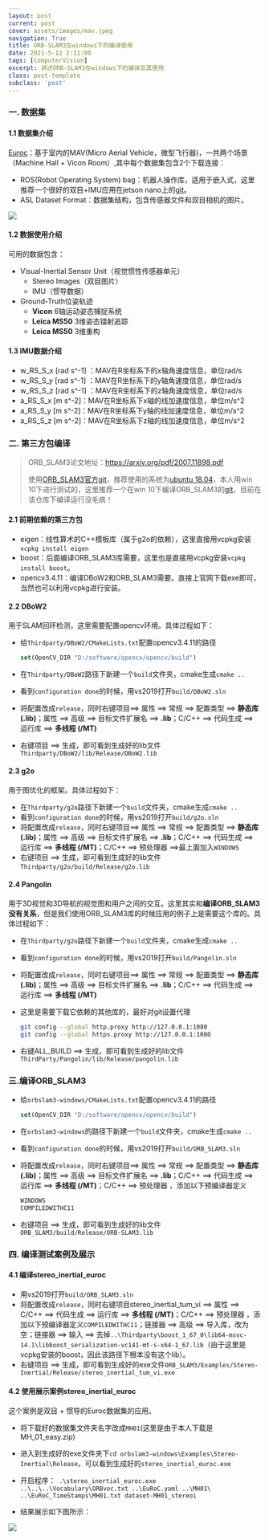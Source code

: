 ```yaml
---
layout: post
current: post
cover: assets/images/mav.jpeg
navigation: True
title: ORB-SLAM3在windows下的编译使用
date: 2021-5-12 2:11:00
tags: [ComputerVision]
excerpt: 讲述ORB-SLAM3在windows下的编译及其使用
class: post-template
subclass: 'post'
---
```



### 一. 数据集

#### 1.1 数据集介绍

[Euroc](https://projects.asl.ethz.ch/datasets/doku.php?id=kmavvisualinertialdatasets)：基于室内的MAV(Micro Aerial Vehicle，微型飞行器)，一共两个场景（Machine Hall + Vicon Room）,其中每个数据集包含2个下载连接：

* ROS(Robot Operating System) bag：机器人操作库，适用于嵌入式，这里推荐一个很好的双目+IMU应用在jetson nano上的[git](https://github.com/tau-adl/Position-Control-Using-ORBSLAM2-on-the-Jetson-Nano)。
* ASL Dataset Format：数据集结构，包含传感器文件和双目相机的图片。

![](https://i.loli.net/2021/05/14/68KwHIFEiaQfyCB.jpg)

#### 1.2 数据使用介绍

可用的数据包含：

* Visual-Inertial Sensor Unit（视觉惯性传感器单元）
  * Stereo Images（双目图片）
  * IMU（惯导数据）
* Ground-Truth位姿轨迹
  * **Vicon** 6轴运动姿态捕捉系统
  * **Leica MS50** 3维姿态镭射追踪
  * **Leica MS50** 3维重构

#### 1.3 IMU数据介绍

* w_RS_S_x [rad s^-1] ：MAV在R坐标系下的x轴角速度信息，单位rad/s
* w_RS_S_y [rad s^-1] ：MAV在R坐标系下的y轴角速度信息，单位rad/s
* w_RS_S_z [rad s^-1] ：MAV在R坐标系下的z轴角速度信息，单位rad/s
* a_RS_S_x [m s^-2]：MAV在R坐标系下x轴的线加速度信息，单位m/s^2
* a_RS_S_y [m s^-2]：MAV在R坐标系下y轴的线加速度信息，单位m/s^2
* a_RS_S_z [m s^-2]：MAV在R坐标系下z轴的线加速度信息，单位m/s^2

### 二. 第三方包编译

> ORB_SLAM3论文地址：https://arxiv.org/pdf/2007.11898.pdf
>
> 使用[ORB_SLAM3官方git](https://github.com/UZ-SLAMLab/ORB_SLAM3)，推荐使用的系统为[ubuntu 18.04](https://www.linuxidc.com/Linux/2019-02/156914.htm)，本人用win 10下进行测试的，这里推荐一个在win 10下编译ORB_SLAM3的[git](https://github.com/melhashash/orbslam3-windows)，目前在该仓库下编译运行没毛病！

#### 2.1 前期依赖的第三方包

* eigen：线性算术的C++模板库（属于g2o的依赖），这里直接用vcpkg安装`vcpkg install eigen`
* boost：后面编译ORB_SLAM3库需要，这里也是直接用vcpkg安装`vcpkg install boost`。
* opencv3.4.11：编译DBoW2和ORB_SLAM3需要。直接上官网下载exe即可，当然也可以利用vcpkg进行安装。

#### 2.2 DBoW2

用于SLAM回环检测，这里需要配置opencv环境。具体过程如下：

* 给`Thirdparty/DBoW2/CMakeLists.txt`配置opencv3.4.11的路径

  ```cmake
  set(OpenCV_DIR "D:/software/opencv/opencv/build")
  ```

* 在`Thirdparty/DBoW2`路径下新建一个`build`文件夹，cmake生成`cmake ..`

* 看到`configuration done`的时候，用vs2019打开`build/DBoW2.sln`

* 将配置改成`release`，同时右键项目==> 属性 ==> 常规 ==> 配置类型 ==> **静态库(.lib)**；属性 ==> 高级 ==> 目标文件扩展名 ==> **.lib**；C/C++ ==> 代码生成 ==> 运行库 ==> **多线程 (/MT)**

* 右键项目 ==> 生成，即可看到生成好的lib文件`Thirdparty/DBoW2/lib/Release/DBoW2.lib`

#### 2.3 g2o

用于图优化的框架。具体过程如下：

* 在`Thirdparty/g2o`路径下新建一个`build`文件夹，cmake生成`cmake ..`
* 看到`configuration done`的时候，用vs2019打开`build/g2o.sln`
* 将配置改成`release`，同时右键项目==> 属性 ==> 常规 ==> 配置类型 ==> **静态库(.lib)**；属性 ==> 高级 ==> 目标文件扩展名 ==> **.lib**；C/C++ ==> 代码生成 ==> 运行库 ==> **多线程 (/MT)**；C/C++ ==> 预处理器 ==>最上面加入`WINDOWS`
* 右键项目 ==> 生成，即可看到生成好的lib文件`Thirdparty/g2o/build/Release/g2o.lib`

#### 2.4 Pangolin

用于3D视觉和3D导航的视觉图和用户之间的交互。这里其实和**编译ORB_SLAM3没有关系**，但是我们使用ORB_SLAM3库的时候应用的例子上是需要这个库的。具体过程如下：

* 在`Thirdparty/g2o`路径下新建一个`build`文件夹，cmake生成`cmake ..`

* 看到`configuration done`的时候，用vs2019打开`build/Pangolin.sln`

* 将配置改成`release`，同时右键项目==> 属性 ==> 常规 ==> 配置类型 ==> **静态库(.lib)**；属性 ==> 高级 ==> 目标文件扩展名 ==> **.lib**；C/C++ ==> 代码生成 ==> 运行库 ==> **多线程 (/MT)**

* 这里是需要下载它依赖的其他库的，最好对git设置代理

  ```bash
  git config --global http.proxy http://127.0.0.1:1080
  git config --global https.proxy http://127.0.0.1:1080
  ```

* 右键ALL_BUILD ==> 生成，即可看到生成好的lib文件`ThirdParty/Pangolin/lib/Release/pangolin.lib`

### 三.编译ORB_SLAM3

* 给`orbslam3-windows/CMakeLists.txt`配置opencv3.4.11的路径

  ```cmake
  set(OpenCV_DIR "D:/software/opencv/opencv/build")
  ```

* 在`orbslam3-windows`的路径下新建一个`build`文件夹，cmake生成`cmake ..`

* 看到`configuration done`的时候，用vs2019打开`build/ORB_SLAM3.sln`

* 将配置改成`release`，同时右键项目==> 属性 ==> 常规 ==> 配置类型 ==> **静态库(.lib)**；属性 ==> 高级 ==> 目标文件扩展名 ==> **.lib**；C/C++ ==> 代码生成 ==> 运行库 ==> **多线程 (/MT)**；C/C++ ==> 预处理器 ，添加以下预编译器定义

  ```bash
  WINDOWS
  COMPILEDWITHC11
  ```

* 右键项目 ==> 生成，即可看到生成好的lib文件`ORB_SLAM3/build/Release/ORB-SLAM3.lib`

### 四. 编译测试案例及展示

#### 4.1 编译stereo_inertial_euroc

* 用vs2019打开`build/ORB_SLAM3.sln`
* 将配置改成`release`，同时右键项目stereo_inertial_tum_vi ==> 属性 ==> C/C++ ==> 代码生成 ==> 运行库 ==> **多线程 (/MT)**；C/C++ ==> 预处理器 ，添加以下预编译器定义`COMPILEDWITHC11`；链接器 ==> 高级 ==> 导入库，改为空；链接器 ==> 输入 ==> 去掉`..\Thirdparty\boost_1_67_0\lib64-msvc-14.1\libboost_serialization-vc141-mt-s-x64-1_67.lib`（由于这里是vcpkg安装的boost，因此该路径下根本没有这个lib）。
* 右键项目 ==> 生成，即可看到生成好的exe文件`ORB_SLAM3/Examples/Stereo-Inertial/Release/stereo_inertial_tum_vi.exe`

#### 4.2 使用展示案例stereo_inertial_euroc

这个案例是双目 + 惯导的Euroc数据集的应用。

* 将下载好的数据集文件夹名字改成`MH01`(这里是由于本人下载是MH_01_easy.zip)
* 进入到生成好的exe文件夹下`cd orbslam3-windows\Examples\Stereo-Inertial\Release`，可以看到生成好的`stereo_inertial_euroc.exe`

* 开启程序：` .\stereo_inertial_euroc.exe ..\..\..\Vocabulary\ORBvoc.txt ..\EuRoC.yaml ..\MH01\ ..\EuRoC_TimeStamps\MH01.txt dataset-MH01_stereoi`

* 结果展示如下图所示：

![](https://i.loli.net/2021/05/14/OJVD2hyXipTrtgd.png)



